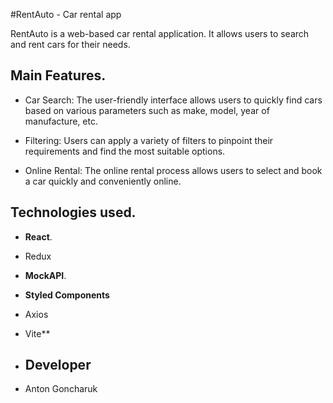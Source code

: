 #RentAuto - Car rental app

RentAuto is a web-based car rental application. It allows users to search and rent cars for their needs.

## Main Features.

- Car Search: The user-friendly interface allows users to quickly find cars based on various parameters such as make, model, year of manufacture, etc.

- Filtering: Users can apply a variety of filters to pinpoint their requirements and find the most suitable options.

- Online Rental: The online rental process allows users to select and book a car quickly and conveniently online.

## Technologies used.

- **React**. 

- Redux 

- **MockAPI**. 

- **Styled Components**
  
- Axios 

- Vite** 

- ## Developer

- Anton Goncharuk
